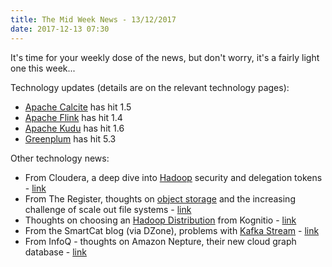 ```yaml
---
title: The Mid Week News - 13/12/2017
date: 2017-12-13 07:30
---
```

It's time for your weekly dose of the news, but don't worry, it's a fairly light one this week...
<!--more-->

Technology updates (details are on the relevant technology pages):

* [Apache Calcite](/technologies/apache-calcite/) has hit 1.5
* [Apache Flink](/technologies/apache-flink/) has hit 1.4
* [Apache Kudu](/technologies/apache-kudu/) has hit 1.6
* [Greenplum](/technologies/greenplum/) has hit 5.3

Other technology news:

* From Cloudera, a deep dive into [Hadoop](/technologies/apache-hadoop/) security and delegation tokens - [link](http://blog.cloudera.com/blog/2017/12/hadoop-delegation-tokens-explained/)
* From The Register, thoughts on [object storage](/tech-categories/object-storage/) and the increasing challenge of scale out file systems - [link](https://www.theregister.co.uk/2017/12/11/the_failure_of_object_storage/)
* Thoughts on choosing an [Hadoop Distribution](/tech-categories/hadoop-distributions/) from Kognitio - [link](https://kognitio.com/blog/which-hadoop-distribution-is-right-for-you/)
* From the SmartCat blog (via DZone), problems with [Kafka Stream](/technologies/apache-kafka/kafka-streams/) - [link](https://www.smartcat.io/blog/2017/problem-with-kafka-streams)
* From InfoQ - thoughts on Amazon Nepture, their new cloud graph database - [link](https://www.infoq.com/news/2017/12/amazon-neptune?utm_campaign=infoq_content&utm_source=infoq&utm_medium=feed&utm_term=Database)